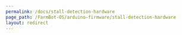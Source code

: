 ```yaml
---
permalink: /docs/stall-detection-hardware
page_path: /FarmBot-OS/arduino-firmware/stall-detection-hardware
layout: redirect
---
```

